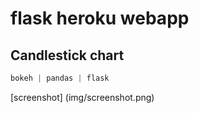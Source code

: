 # flask heroku webapp
## Candlestick chart


```python
bokeh | pandas | flask
```


[screenshot] (img/screenshot.png)
